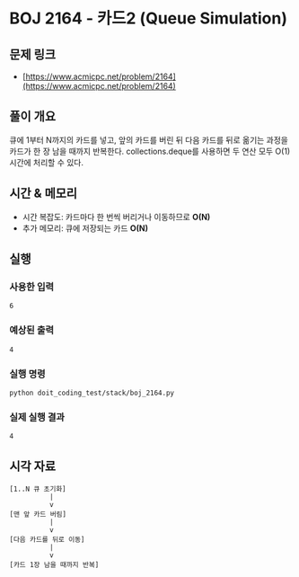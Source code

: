 # BOJ 2164 - 카드2 (Queue Simulation)

## 문제 링크
- [https://www.acmicpc.net/problem/2164](https://www.acmicpc.net/problem/2164)

## 풀이 개요
큐에 1부터 N까지의 카드를 넣고, 앞의 카드를 버린 뒤 다음 카드를 뒤로 옮기는 과정을 카드가 한 장 남을 때까지 반복한다. collections.deque를 사용하면 두 연산 모두 O(1) 시간에 처리할 수 있다.

## 시간 & 메모리
- 시간 복잡도: 카드마다 한 번씩 버리거나 이동하므로 **O(N)**
- 추가 메모리: 큐에 저장되는 카드 **O(N)**

## 실행
### 사용한 입력
```
6
```

### 예상된 출력
```
4
```

### 실행 명령
```
python doit_coding_test/stack/boj_2164.py
```

### 실제 실행 결과
```
4
```

## 시각 자료
```text
[1..N 큐 초기화]
          |
          v
[맨 앞 카드 버림]
          |
          v
[다음 카드를 뒤로 이동]
          |
          v
[카드 1장 남을 때까지 반복]
```
